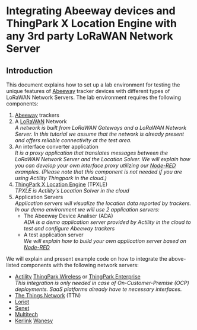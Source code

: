 # Integrating Abeeway devices and ThingPark X Location Engine with any 3rd party LoRaWAN Network Server
## Introduction
This document explains how to set up a lab environment for testing the unique features of [Abeeway][abeeway] tracker devices with different types of LoRaWAN Network Servers. The lab environment requires the following components:

1. [Abeeway][abeeway] trackers
2. A [LoRaWAN][lorawan] Network  
   _A network is built from LoRaWAN Gateways and a LoRaWAN Network Server. In this tutorial we assume that the network is already present and offers reliable connectivity at the test area._  
3. An interface converter application  
   _It is a proxy application that translates messages between the LoRaWAN Network Server and the Location Solver. We will explain how you can develop your own interface proxy utilizing our [Node-RED][node-red] examples. (Please note that this component is not needed if you are using Actility Thingpark in the cloud.)_
4. [ThingPark X Location Engine][actility-tpl] (TPXLE)  
   _TPXLE is Actility's Location Solver in the cloud_
5. Application Servers  
   _Application servers will visualize the location data reported by trackers. In our demo environment we will use 2 application servers:_   
   * The Abeeway Device Analiser (ADA)  
     _ADA is a demo application server provided by Actility in the cloud to test and configure Abeeway trackers_
   * A test application server  
     _We will explain how to build your own application server based on [Node-RED][node-red]_

We will explain and present example code on how to integrate the above-listed components with the following network servers:
 * [Actility][actility] [ThingPark Wireless][actility-tpw] or [ThingPark Enterprise][actility-tpe]  
   _This integration is only needed in case of On-Customer-Premise (OCP) deployments. SaaS platforms already have te necessary interfaces._
 * [The Things Network][ttn] (TTN)
 * [Loriot][loriot]
 * [Senet](https://www.senetco.com/)
 * [Multitech][multitech-lns]
 * [Kerlink][kerlink] [Wanesy][kerlink-wanesy]
 

[lorawan]: https://lora-alliance.org/about-lorawan
[abeeway]: https://www.abeeway.com/
[actility]: https://www.actility.com/
[actility-tpw]: https://www.actility.com/public-iot-connectivity-solutions/
[actility-tpe]: https://www.actility.com/enterprise-iot-connectivity-solutions/
[actility-tpl]: https://www.actility.com/multi-technology-geolocation-solutions/
[ttn]: https://www.thethingsnetwork.org/
[loriot]: https://www.loriot.io/
[multitech]: https://www.multitech.net/ 
[multitech-lns]: https://www.multitech.net/developer/software/lora/lora-network-server/
[kerlink]: https://www.kerlink.com 
[kerlink-wanesy]: https://www.kerlink.com/iot-portfolio-and-technologies/connectivity-as-a-service/wanesy-naas/
[node-red]: https://nodered.org/
